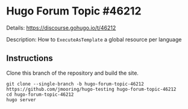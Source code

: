 # Hugo Forum Topic #46212

Details: <https://discourse.gohugo.io/t/46212>

Description: How to `ExecuteAsTemplate` a global resource per language

## Instructions

Clone this branch of the repository and build the site.

```text
git clone --single-branch -b hugo-forum-topic-46212 https://github.com/jmooring/hugo-testing hugo-forum-topic-46212
cd hugo-forum-topic-46212
hugo server
```
